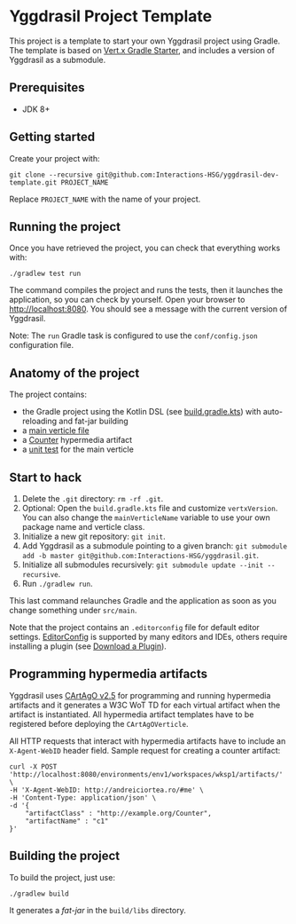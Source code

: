 # Yggdrasil Project Template

This project is a template to start your own Yggdrasil project using Gradle. The template is based
on [Vert.x Gradle Starter](https://github.com/vert-x3/vertx-gradle-starter), and includes a version
of Yggdrasil as a submodule.

## Prerequisites

* JDK 8+

## Getting started

Create your project with:

```shell
git clone --recursive git@github.com:Interactions-HSG/yggdrasil-dev-template.git PROJECT_NAME
```

Replace `PROJECT_NAME` with the name of your project.

## Running the project

Once you have retrieved the project, you can check that everything works with:

```shell
./gradlew test run
```

The command compiles the project and runs the tests, then  it launches the application, so you can
check by yourself. Open your browser to [http://localhost:8080](http://localhost:8080). You should
see a message with the current version of Yggdrasil.

Note: The `run` Gradle task is configured to use the `conf/config.json` configuration file.

## Anatomy of the project

The project contains:

* the Gradle project using the Kotlin DSL (see [build.gradle.kts](build.gradle.kts)) with
  auto-reloading and fat-jar building
* a [main verticle file](src/main/java/org/hyperagents/yggdrasil/dev/MainVerticle.java)
* a [Counter](src/main/java/ch/unisg/ics/interactions/Counter.java) hypermedia artifact
* a [unit test](src/main/test/org/hyperagents/yggdrasil/dev/MainVerticleTest.java) for the main
  verticle

## Start to hack

1. Delete the `.git` directory: `rm -rf .git`.
2. Optional: Open the `build.gradle.kts` file and customize `vertxVersion`. You can also change the
   `mainVerticleName` variable to use your own package name and verticle class.
3. Initialize a new git repository: `git init`.
4. Add Yggdrasil as a submodule pointing to a given branch:
   `git submodule add -b master git@github.com:Interactions-HSG/yggdrasil.git`.
5. Initialize all submodules recursively: `git submodule update --init --recursive`.
6. Run `./gradlew run`.

This last command relaunches Gradle and the application as soon as you change something under
`src/main`.

Note that the project contains an `.editorconfig` file for default editor settings.
[EditorConfig](https://editorconfig.org/) is supported by many editors and IDEs, others require
installing a plugin (see [Download a Plugin](http://editorconfig.org/#download)).


## Programming hypermedia artifacts

Yggdrasil uses [CArtAgO v2.5](https://github.com/cartago-lang/cartago) for programming and running
hypermedia artifacts and it generates a W3C WoT TD for each virtual artifact when the artifact is
instantiated. All hypermedia artifact templates have to be registered before deploying the
`CArtAgOVerticle`.

All HTTP requests that interact with hypermedia artifacts have to include an `X-Agent-WebID` header
field. Sample request for creating a counter artifact:

```shell
curl -X POST 'http://localhost:8080/environments/env1/workspaces/wksp1/artifacts/' \
-H 'X-Agent-WebID: http://andreiciortea.ro/#me' \
-H 'Content-Type: application/json' \
-d '{
    "artifactClass" : "http://example.org/Counter",
    "artifactName" : "c1"
}'
```

## Building the project

To build the project, just use:

```shell
./gradlew build
```

It generates a _fat-jar_ in the `build/libs` directory.
